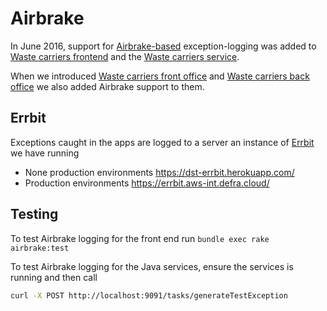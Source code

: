 # Airbrake

In June 2016, support for [Airbrake-based](https://github.com/airbrake/airbrake-ruby) exception-logging was added to [Waste carriers frontend](https://github.com/DEFRA/waste-carriers-frontend) and the [Waste carriers service](https://github.com/EnvironmentAgency/waste-carriers-service).

When we introduced [Waste carriers front office](https://github.com/DEFRA/waste-carriers-front-office) and [Waste carriers back office](https://github.com/DEFRA/waste-carriers-back-office) we also added Airbrake support to them.

## Errbit

Exceptions caught in the apps are logged to a server an instance of [Errbit](https://github.com/errbit/errbit) we have running

- None production environments <https://dst-errbit.herokuapp.com/>
- Production environments <https://errbit.aws-int.defra.cloud/>

## Testing

To test Airbrake logging for the front end run `bundle exec rake airbrake:test`

To test Airbrake logging for the Java services, ensure the services is running and then call

```bash
curl -X POST http://localhost:9091/tasks/generateTestException
```
